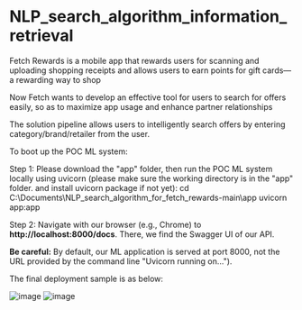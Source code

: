 # NLP_search_algorithm_information_retrieval

Fetch Rewards is a mobile app that rewards users for scanning and uploading shopping receipts and allows users to earn points for gift cards—a rewarding way to shop

Now Fetch wants to develop an effective tool for users to search for offers easily, so as to maximize app usage and enhance partner relationships

The solution pipeline allows users to intelligently search offers by entering category/brand/retailer from the user.

To boot up the POC ML system:

Step 1: Please download the "app" folder, then run the POC ML system locally using uvicorn (please make sure the working directory is in the "app" folder. and install uvicorn package if not yet):
cd C:\Documents\NLP_search_algorithm_for_fetch_rewards-main\app
uvicorn app:app

Step 2: Navigate with our browser (e.g., Chrome) to **http://localhost:8000/docs**. There, we find the Swagger UI of our API.

**Be careful:**
By default, our ML application is served at port 8000, not the URL provided by the command line "Uvicorn running on..."). 

The final deployment sample is as below:

![image](https://github.com/alyzheng/NLP_search_algorithm_for_fetch_rewards/assets/114775966/ca667974-e523-4f9a-a2b9-c3de5f3c0664)
![image](https://github.com/alyzheng/NLP_search_algorithm_for_fetch_rewards/assets/114775966/59cf4a6c-942a-4e9a-a1ea-18ab59fa12d8)
